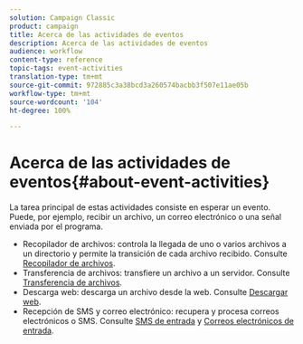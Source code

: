 ```yaml
---
solution: Campaign Classic
product: campaign
title: Acerca de las actividades de eventos
description: Acerca de las actividades de eventos
audience: workflow
content-type: reference
topic-tags: event-activities
translation-type: tm+mt
source-git-commit: 972885c3a38bcd3a260574bacbb3f507e11ae05b
workflow-type: tm+mt
source-wordcount: '104'
ht-degree: 100%

---
```



# Acerca de las actividades de eventos{#about-event-activities}

La tarea principal de estas actividades consiste en esperar un evento. Puede, por ejemplo, recibir un archivo, un correo electrónico o una señal enviada por el programa.

* Recopilador de archivos: controla la llegada de uno o varios archivos a un directorio y permite la transición de cada archivo recibido. Consulte [Recopilador de archivos](../../workflow/using/file-collector.md).
* Transferencia de archivos: transfiere un archivo a un servidor. Consulte [Transferencia de archivos](../../workflow/using/file-transfer.md).
* Descarga web: descarga un archivo desde la web. Consulte [Descargar web](../../workflow/using/web-download.md).
* Recepción de SMS y correo electrónico: recupera y procesa correos electrónicos o SMS. Consulte [SMS de entrada](../../workflow/using/inbound-sms.md) y [Correos electrónicos de entrada](../../workflow/using/inbound-emails.md).

